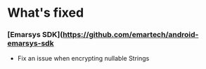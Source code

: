 # What's fixed

### [Emarsys SDK](https://github.com/emartech/android-emarsys-sdk

* Fix an issue when encrypting nullable Strings